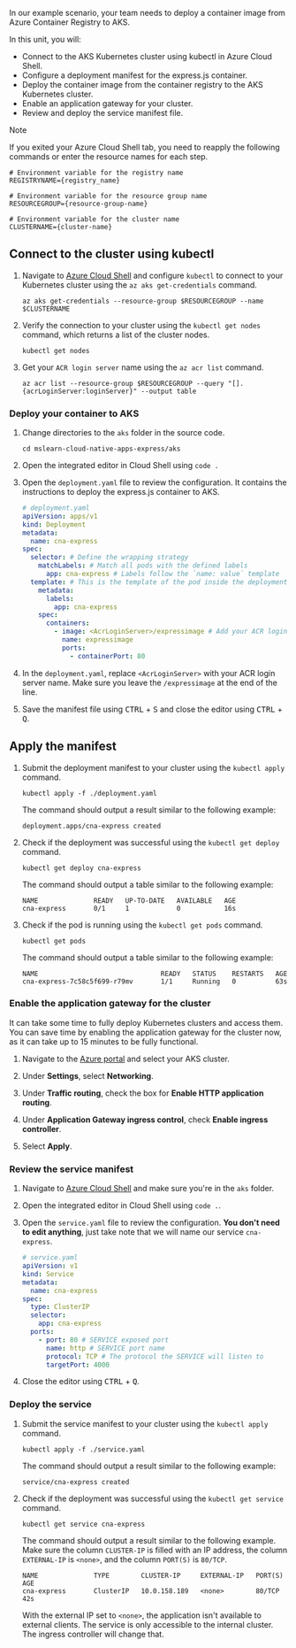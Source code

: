In our example scenario, your team needs to deploy a container image from Azure Container Registry to AKS.

In this unit, you will:

* Connect to the AKS Kubernetes cluster using kubectl in Azure Cloud Shell.
* Configure a deployment manifest for the express.js container.
* Deploy the container image from the container registry to the AKS Kubernetes cluster.
* Enable an application gateway for your cluster.
* Review and deploy the service manifest file.

> [!NOTE]
> If you exited your Azure Cloud Shell tab, you need to reapply the following commands or enter the resource names for each step.

```azurecli-interactive
# Environment variable for the registry name
REGISTRYNAME={registry_name}

# Environment variable for the resource group name
RESOURCEGROUP={resource-group-name}
    
# Environment variable for the cluster name
CLUSTERNAME={cluster-name}
```

## Connect to the cluster using kubectl

1. Navigate to [Azure Cloud Shell](https://shell.azure.com) and configure `kubectl` to connect to your Kubernetes cluster using the `az aks get-credentials` command.

    ```azurecli-interactive
    az aks get-credentials --resource-group $RESOURCEGROUP --name $CLUSTERNAME
    ```

2. Verify the connection to your cluster using the `kubectl get nodes` command, which returns a list of the cluster nodes.

    ```azurecli-interactive
    kubectl get nodes
    ```

3. Get your `ACR login server` name using the `az acr list` command.

    ```azurecli-interactive
    az acr list --resource-group $RESOURCEGROUP --query "[].{acrLoginServer:loginServer}" --output table
    ```

### Deploy your container to AKS

1. Change directories to the `aks` folder in the source code.

    ```azurecli-interactive
    cd mslearn-cloud-native-apps-express/aks
    ```

2. Open the integrated editor in Cloud Shell using `code .`

3. Open the `deployment.yaml` file to review the configuration. It contains the instructions to deploy the express.js container to AKS.

    ```yaml
    # deployment.yaml
    apiVersion: apps/v1
    kind: Deployment
    metadata:
      name: cna-express
    spec:
      selector: # Define the wrapping strategy
        matchLabels: # Match all pods with the defined labels
          app: cna-express # Labels follow the `name: value` template
      template: # This is the template of the pod inside the deployment
        metadata:
          labels:
            app: cna-express
        spec:
          containers:
            - image: <AcrLoginServer>/expressimage # Add your ACR login server from step 3 here
              name: expressimage
              ports:
                - containerPort: 80
    ```

4. In the `deployment.yaml`, replace `<AcrLoginServer>` with your ACR login server name. Make sure you leave the `/expressimage` at the end of the line.

5. Save the manifest file using <kbd>CTRL</kbd> + <kbd>S</kbd> and close the editor using <kbd>CTRL</kbd> + <kbd>Q</kbd>.

## Apply the manifest

1. Submit the deployment manifest to your cluster using the `kubectl apply` command.

    ```azurecli-interactive
    kubectl apply -f ./deployment.yaml
    ```

    The command should output a result similar to the following example:

    ```output
    deployment.apps/cna-express created
    ```

2. Check if the deployment was successful using the `kubectl get deploy` command.

    ```azurecli-interactive
    kubectl get deploy cna-express
    ```

    The command should output a table similar to the following example:

    ```output
    NAME              READY   UP-TO-DATE   AVAILABLE   AGE
    cna-express       0/1     1            0           16s
    ```

3. Check if the pod is running using the `kubectl get pods` command.

    ```azurecli-interactive
    kubectl get pods
    ```

    The command should output a table similar to the following example:

    ```output
    NAME                               READY   STATUS    RESTARTS   AGE
    cna-express-7c58c5f699-r79mv       1/1     Running   0          63s
    ```

### Enable the application gateway for the cluster

It can take some time to fully deploy Kubernetes clusters and access them. You can save time by enabling the application gateway for the cluster now, as it can take up to 15 minutes to be fully functional.

1. Navigate to the [Azure portal](https://portal.azure.com/) and select your AKS cluster.

1. Under **Settings**, select **Networking**.

1. Under **Traffic routing**, check the box for **Enable HTTP application routing**.

1. Under **Application Gateway ingress control**, check **Enable ingress controller**.

1. Select **Apply**.

### Review the service manifest

1. Navigate to [Azure Cloud Shell](https://shell.azure.com/) and make sure you're in the `aks` folder.

2. Open the integrated editor in Cloud Shell using `code .`.

3. Open the `service.yaml` file to review the configuration. **You don't need to edit anything**, just take note that we will name our service `cna-express`.

    ```yaml
    # service.yaml
    apiVersion: v1
    kind: Service
    metadata:
      name: cna-express
    spec:
      type: ClusterIP
      selector:
        app: cna-express
      ports:
        - port: 80 # SERVICE exposed port
          name: http # SERVICE port name
          protocol: TCP # The protocol the SERVICE will listen to
          targetPort: 4000
    ```

4. Close the editor using <kbd>CTRL</kbd> + <kbd>Q</kbd>.

### Deploy the service

1. Submit the service manifest to your cluster using the `kubectl apply` command.

    ```azurecli-interactive
    kubectl apply -f ./service.yaml
    ```

    The command should output a result similar to the following example:

    ```output
    service/cna-express created
    ```

2. Check if the deployment was successful using the `kubectl get service` command.

    ```azurecli-interactive
    kubectl get service cna-express
    ```

    The command should output a result similar to the following example. Make sure the column `CLUSTER-IP` is filled with an IP address, the column `EXTERNAL-IP` is `<none>`, and the column `PORT(S)` is `80/TCP`.

    ```output
    NAME              TYPE        CLUSTER-IP     EXTERNAL-IP   PORT(S)   AGE
    cna-express       ClusterIP   10.0.158.189   <none>        80/TCP    42s
    ```

    With the external IP set to `<none>`, the application isn't available to external clients. The service is only accessible to the internal cluster. The ingress controller will change that.
